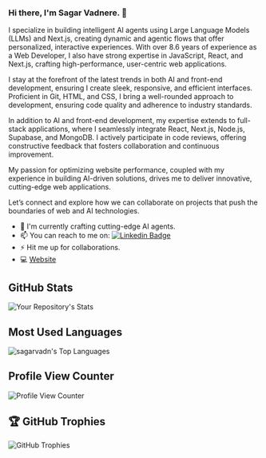 ### Hi there, I'm Sagar Vadnere. 👋
I specialize in building intelligent AI agents using Large Language Models (LLMs) and Next.js, creating dynamic and agentic flows that offer personalized, interactive experiences. With over 8.6 years of experience as a Web Developer, I also have strong expertise in JavaScript, React, and Next.js, crafting high-performance, user-centric web applications.

I stay at the forefront of the latest trends in both AI and front-end development, ensuring I create sleek, responsive, and efficient interfaces. Proficient in Git, HTML, and CSS, I bring a well-rounded approach to development, ensuring code quality and adherence to industry standards.

In addition to AI and front-end development, my expertise extends to full-stack applications, where I seamlessly integrate React, Next.js, Node.js, Supabase, and MongoDB. I actively participate in code reviews, offering constructive feedback that fosters collaboration and continuous improvement.

My passion for optimizing website performance, coupled with my experience in building AI-driven solutions, drives me to deliver innovative, cutting-edge web applications.

Let’s connect and explore how we can collaborate on projects that push the boundaries of web and AI technologies.

- 🔭 I'm currently crafting cutting-edge AI agents.
- 📫 You can reach to me on: [![Linkedin Badge](https://img.shields.io/badge/LinkedIn-0077B5?style=for-the-badge&logo=linkedin&logoColor=white&link=https://www.linkedin.com/in/sagarvadn/)](https://www.linkedin.com/in/sagarvadn/)
- ⚡ Hit me up for collaborations.
- 💻 [Website](https://www.sagarvadnere.me/)


## GitHub Stats
![Your Repository's Stats](https://github-readme-stats.vercel.app/api?username=sagarvadn&show_icons=true)
## Most Used Languages
<!-- ![Your Repository's Stats](https://github-readme-stats.vercel.app/api/top-langs/?username=sagarvadn&theme=blue-green) -->
![sagarvadn's Top Languages](https://github-readme-stats.vercel.app/api/top-langs/?username=sagarvadn&theme=default&show_icons=true&hide_border=false&layout=compact)
## Profile View Counter
![Profile View Counter](https://komarev.com/ghpvc/?username=sagarvadn)
## 🏆 GitHub Trophies
  <img src="https://github-profile-trophy.vercel.app/?username=sagarvadn&column=3&margin-w=15&margin-h=15&no-bg=true&rank=SSS,S,AAA,AA,A" alt="GitHub Trophies" />




<!--
**sagarvadn/sagarvadn** is a ✨ _special_ ✨ repository because its `README.md` (this file) appears on your GitHub profile.

Here are some ideas to get you started:

- 🔭 I’m currently working on ...
- 🌱 I’m currently learning ...
- 👯 I’m looking to collaborate on ...
- 🤔 I’m looking for help with ...
- 💬 Ask me about ...
- 📫 How to reach me: ...
- 😄 Pronouns: ...
- ⚡ Fun fact: ...
-->
